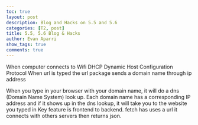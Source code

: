 ```yaml
---
toc: true
layout: post
description: Blog and Hacks on 5.5 and 5.6
categories: [T2, post]
title: 5.5, 5.6 Blog & Hacks
author: Evan Aparri
show_tags: true
comments: true
---
```


When computer connects to Wifi
DHCP
Dynamic Host Configuration Protocol
When url is typed the url package sends a domain name through ip address

When you type in your browser with your domain name, it will do a dns (Domain Name System) look up. Each domain name has a corresponding IP address and if it shows up in the dns lookup, it will take you to the website you typed in
Key feature is frontend to backend. 
fetch has uses a url
it connects with others servers then returns json.
